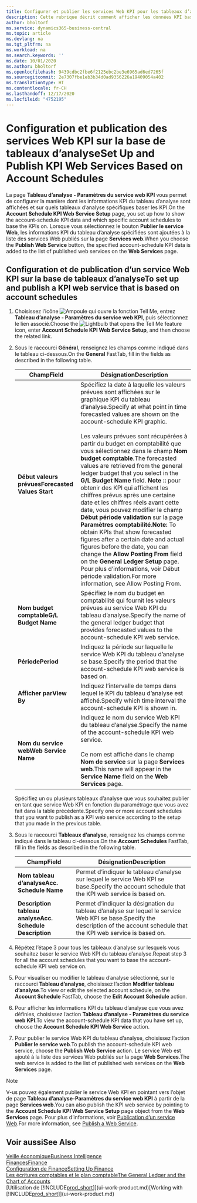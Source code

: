 ```yaml
---
title: Configurer et publier les services Web KPI pour les tableaux d’analyse | Microsoft Docs
description: Cette rubrique décrit comment afficher les données KPI basées sur des tableaux d’analyse spécifiques.
author: bholtorf
ms.service: dynamics365-business-central
ms.topic: article
ms.devlang: na
ms.tgt_pltfrm: na
ms.workload: na
ms.search.keywords: ''
ms.date: 10/01/2020
ms.author: bholtorf
ms.openlocfilehash: 9439cdbc2fbe6f2125ebc2be3e6965ad6ed7265f
ms.sourcegitcommit: 2e7307fbe1eb3b34d0ad9356226a19409054a402
ms.translationtype: HT
ms.contentlocale: fr-CH
ms.lasthandoff: 12/17/2020
ms.locfileid: "4752195"
---
```

# <a name="set-up-and-publish-kpi-web-services-based-on-account-schedules"></a><span data-ttu-id="b76c8-103">Configuration et publication des services Web KPI sur la base de tableaux d’analyse</span><span class="sxs-lookup"><span data-stu-id="b76c8-103">Set Up and Publish KPI Web Services Based on Account Schedules</span></span>
<span data-ttu-id="b76c8-104">La page **Tableau d’analyse - Paramètres du service web KPI** vous permet de configurer la manière dont les informations KPI du tableau d’analyse sont affichées et sur quels tableaux d’analyse spécifiques baser les KPI.</span><span class="sxs-lookup"><span data-stu-id="b76c8-104">On the **Account Schedule KPI Web Service Setup** page, you set up how to show the account-schedule KPI data and which specific account schedules to base the KPIs on.</span></span> <span data-ttu-id="b76c8-105">Lorsque vous sélectionnez le bouton **Publier le service Web**, les informations KPI du tableau d’analyse spécifiées sont ajoutées à la liste des services Web publiés sur la page **Services web**.</span><span class="sxs-lookup"><span data-stu-id="b76c8-105">When you choose the **Publish Web Service** button, the specified account-schedule KPI data is added to the list of published web services on the **Web Services** page.</span></span>  

## <a name="to-set-up-and-publish-a-kpi-web-service-that-is-based-on-account-schedules"></a><span data-ttu-id="b76c8-106">Configuration et de publication d’un service Web KPI sur la base de tableaux d’analyse</span><span class="sxs-lookup"><span data-stu-id="b76c8-106">To set up and publish a KPI web service that is based on account schedules</span></span>  
1.  <span data-ttu-id="b76c8-107">Choisissez l’icône ![Ampoule qui ouvre la fonction Tell Me](media/ui-search/search_small.png "Dites-moi ce que vous voulez faire"), entrez **Tableau d’analyse - Paramètres du service web KPI**, puis sélectionnez le lien associé.</span><span class="sxs-lookup"><span data-stu-id="b76c8-107">Choose the ![Lightbulb that opens the Tell Me feature](media/ui-search/search_small.png "Tell me what you want to do") icon, enter **Account Schedule KPI Web Service Setup**, and then choose the related link.</span></span>  
2.  <span data-ttu-id="b76c8-108">Sous le raccourci **Général**, renseignez les champs comme indiqué dans le tableau ci-dessous.</span><span class="sxs-lookup"><span data-stu-id="b76c8-108">On the **General** FastTab, fill in the fields as described in the following table.</span></span>  

    |<span data-ttu-id="b76c8-109">Champ</span><span class="sxs-lookup"><span data-stu-id="b76c8-109">Field</span></span>|<span data-ttu-id="b76c8-110">Désignation</span><span class="sxs-lookup"><span data-stu-id="b76c8-110">Description</span></span>|  
    |---------------------------------|---------------------------------------|  
    |<span data-ttu-id="b76c8-111">**Début valeurs prévues**</span><span class="sxs-lookup"><span data-stu-id="b76c8-111">**Forecasted Values Start**</span></span>|<span data-ttu-id="b76c8-112">Spécifiez la date à laquelle les valeurs prévues sont affichées sur le graphique KPI du tableau d’analyse.</span><span class="sxs-lookup"><span data-stu-id="b76c8-112">Specify at what point in time forecasted values are shown on the account-schedule KPI graphic.</span></span><br /><br /> <span data-ttu-id="b76c8-113">Les valeurs prévues sont récupérées à partir du budget en comptabilité que vous sélectionnez dans le champ **Nom budget comptable**.</span><span class="sxs-lookup"><span data-stu-id="b76c8-113">The forecasted values are retrieved from the general ledger budget that you select in the **G/L Budget Name** field.</span></span> <span data-ttu-id="b76c8-114">**Note ::** pour obtenir des KPI qui affichent les chiffres prévus après une certaine date et les chiffres réels avant cette date, vous pouvez modifier le champ **Début période validation** sur la page **Paramètres comptabilité**.</span><span class="sxs-lookup"><span data-stu-id="b76c8-114">**Note:**  To obtain KPIs that show forecasted figures after a certain date and actual figures before the date, you can change the **Allow Posting From** field on the **General Ledger Setup** page.</span></span> <span data-ttu-id="b76c8-115">Pour plus d’informations, voir Début période validation.</span><span class="sxs-lookup"><span data-stu-id="b76c8-115">For more information, see Allow Posting From.</span></span>|  
    |<span data-ttu-id="b76c8-116">**Nom budget comptable**</span><span class="sxs-lookup"><span data-stu-id="b76c8-116">**G/L Budget Name**</span></span>|<span data-ttu-id="b76c8-117">Spécifiez le nom du budget en comptabilité qui fournit les valeurs prévues au service Web KPI du tableau d’analyse.</span><span class="sxs-lookup"><span data-stu-id="b76c8-117">Specify the name of the general ledger budget that provides forecasted values to the account-schedule KPI web service.</span></span>|  
    |<span data-ttu-id="b76c8-118">**Période**</span><span class="sxs-lookup"><span data-stu-id="b76c8-118">**Period**</span></span>|<span data-ttu-id="b76c8-119">Indiquez la période sur laquelle le service Web KPI du tableau d’analyse se base.</span><span class="sxs-lookup"><span data-stu-id="b76c8-119">Specify the period that the account-schedule KPI web service is based on.</span></span>|  
    |<span data-ttu-id="b76c8-120">**Afficher par**</span><span class="sxs-lookup"><span data-stu-id="b76c8-120">**View By**</span></span>|<span data-ttu-id="b76c8-121">Indiquez l’intervalle de temps dans lequel le KPI du tableau d’analyse est affiché.</span><span class="sxs-lookup"><span data-stu-id="b76c8-121">Specify which time interval the account-schedule KPI is shown in.</span></span>|  
    |<span data-ttu-id="b76c8-122">**Nom du service web**</span><span class="sxs-lookup"><span data-stu-id="b76c8-122">**Web Service Name**</span></span>|<span data-ttu-id="b76c8-123">Indiquez le nom du service Web KPI du tableau d’analyse.</span><span class="sxs-lookup"><span data-stu-id="b76c8-123">Specify the name of the account-schedule KPI web service.</span></span><br /><br /> <span data-ttu-id="b76c8-124">Ce nom est affiché dans le champ **Nom de service** sur la page **Services web**.</span><span class="sxs-lookup"><span data-stu-id="b76c8-124">This name will appear in the **Service Name** field on the **Web Services** page.</span></span>|  

    <span data-ttu-id="b76c8-125">Spécifiez un ou plusieurs tableaux d’analyse que vous souhaitez publier en tant que service Web KPI en fonction du paramétrage que vous avez fait dans la table précédente.</span><span class="sxs-lookup"><span data-stu-id="b76c8-125">Specify one or more account schedules that you want to publish as a KPI web service according to the setup that you made in the previous table.</span></span>  

3.  <span data-ttu-id="b76c8-126">Sous le raccourci **Tableaux d’analyse**, renseignez les champs comme indiqué dans le tableau ci-dessous.</span><span class="sxs-lookup"><span data-stu-id="b76c8-126">On the **Account Schedules** FastTab, fill in the fields as described in the following table.</span></span>  

    |<span data-ttu-id="b76c8-127">Champ</span><span class="sxs-lookup"><span data-stu-id="b76c8-127">Field</span></span>|<span data-ttu-id="b76c8-128">Désignation</span><span class="sxs-lookup"><span data-stu-id="b76c8-128">Description</span></span>|  
    |---------------------------------|---------------------------------------|  
    |<span data-ttu-id="b76c8-129">**Nom tableau d’analyse**</span><span class="sxs-lookup"><span data-stu-id="b76c8-129">**Acc. Schedule Name**</span></span>|<span data-ttu-id="b76c8-130">Permet d’indiquer le tableau d’analyse sur lequel le service Web KPI se base.</span><span class="sxs-lookup"><span data-stu-id="b76c8-130">Specify the account schedule that the KPI web service is based on.</span></span>|  
    |<span data-ttu-id="b76c8-131">**Description tableau analyse**</span><span class="sxs-lookup"><span data-stu-id="b76c8-131">**Acc. Schedule Description**</span></span>|<span data-ttu-id="b76c8-132">Permet d’indiquer la désignation du tableau d’analyse sur lequel le service Web KPI se base.</span><span class="sxs-lookup"><span data-stu-id="b76c8-132">Specify the description of the account schedule that the KPI web service is based on.</span></span>|  

4.  <span data-ttu-id="b76c8-133">Répétez l’étape 3 pour tous les tableaux d’analyse sur lesquels vous souhaitez baser le service Web KPI du tableau d’analyse.</span><span class="sxs-lookup"><span data-stu-id="b76c8-133">Repeat step 3 for all the account schedules that you want to base the account-schedule KPI web service on.</span></span>  
5.  <span data-ttu-id="b76c8-134">Pour visualiser ou modifier le tableau d’analyse sélectionné, sur le raccourci **Tableau d’analyse**, choisissez l’action **Modifier tableau d’analyse**.</span><span class="sxs-lookup"><span data-stu-id="b76c8-134">To view or edit the selected account schedule, on the **Account Schedule** FastTab, choose the **Edit Account Schedule** action.</span></span>  
6.  <span data-ttu-id="b76c8-135">Pour afficher les informations KPI du tableau d’analyse que vous avez définies, choisissez l’action **Tableau d’analyse - Paramètres du service web KPI**.</span><span class="sxs-lookup"><span data-stu-id="b76c8-135">To view the account-schedule KPI data that you have set up, choose the **Account Schedule KPI Web Service** action.</span></span>  
7.  <span data-ttu-id="b76c8-136">Pour publier le service Web KPI du tableau d’analyse, choisissez l’action **Publier le service web**.</span><span class="sxs-lookup"><span data-stu-id="b76c8-136">To publish the account-schedule KPI web service, choose the **Publish Web Service** action.</span></span> <span data-ttu-id="b76c8-137">Le service Web est ajouté à la liste des services Web publiés sur la page **Web Services**.</span><span class="sxs-lookup"><span data-stu-id="b76c8-137">The web service is added to the list of published web services on the **Web Services** page.</span></span>  

> [!NOTE]  
>  <span data-ttu-id="b76c8-138">V-us pouvez également publier le service Web KPI en pointant vers l’objet de page **Tableau d’analyse-Paramètres du service web KPI** à partir de la page **Services web**.</span><span class="sxs-lookup"><span data-stu-id="b76c8-138">You can also publish the KPI web service by pointing to the **Account Schedule KPI Web Service Setup** page object from the **Web Services** page.</span></span> <span data-ttu-id="b76c8-139">Pour plus d’informations, voir [Publication d’un service Web](across-how-publish-web-service.md).</span><span class="sxs-lookup"><span data-stu-id="b76c8-139">For more information, see [Publish a Web Service](across-how-publish-web-service.md).</span></span>  

## <a name="see-also"></a><span data-ttu-id="b76c8-140">Voir aussi</span><span class="sxs-lookup"><span data-stu-id="b76c8-140">See Also</span></span>  
[<span data-ttu-id="b76c8-141">Veille économique</span><span class="sxs-lookup"><span data-stu-id="b76c8-141">Business Intelligence</span></span>](bi.md)  
[<span data-ttu-id="b76c8-142">Finances</span><span class="sxs-lookup"><span data-stu-id="b76c8-142">Finance</span></span>](finance.md)  
[<span data-ttu-id="b76c8-143">Configuration de Finance</span><span class="sxs-lookup"><span data-stu-id="b76c8-143">Setting Up Finance</span></span>](finance-setup-finance.md)  
[<span data-ttu-id="b76c8-144">Les écritures comptables et le plan comptable</span><span class="sxs-lookup"><span data-stu-id="b76c8-144">The General Ledger and the Chart of Accounts</span></span>](finance-general-ledger.md)  
<span data-ttu-id="b76c8-145">[Utilisation de [!INCLUDE[prod_short](includes/prod_short.md)]](ui-work-product.md)</span><span class="sxs-lookup"><span data-stu-id="b76c8-145">[Working with [!INCLUDE[prod_short](includes/prod_short.md)]](ui-work-product.md)</span></span>
